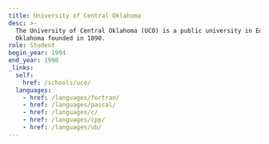 ```yaml
---
title: University of Central Oklahoma
desc: >-
  The University of Central Oklahoma (UCO) is a public university in Edmond,
  Oklahoma founded in 1890.
role: Student
begin_year: 1994
end_year: 1998
_links:
  self:
    href: /schools/uco/
  languages:
    - href: /languages/fortran/
    - href: /languages/pascal/
    - href: /languages/c/
    - href: /languages/cpp/
    - href: /languages/vb/
---
```

